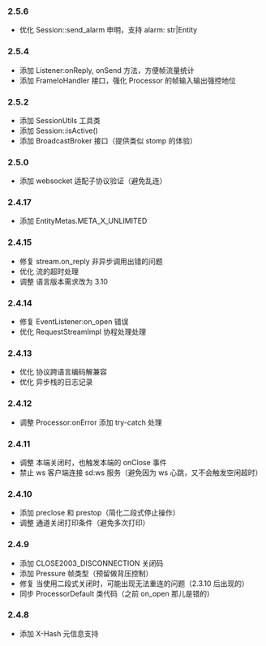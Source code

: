### 2.5.6
* 优化 Session::send_alarm 申明，支持 alarm: str|Entity

### 2.5.4
* 添加 Listener:onReply, onSend 方法，方便帧流量统计
* 添加 FrameIoHandler 接口，强化 Processor 的帧输入输出强控地位

### 2.5.2
* 添加 SessionUtils 工具类
* 添加 Session::isActive()
* 添加 BroadcastBroker 接口（提供类似 stomp 的体验）

### 2.5.0
* 添加 websocket 适配子协议验证（避免乱连）

### 2.4.17
* 添加 EntityMetas.META_X_UNLIMITED

### 2.4.15
* 修复 stream.on_reply 非异步调用出错的问题
* 优化 流的超时处理
* 调整 语言版本需求改为 3.10

### 2.4.14
* 修复 EventListener:on_open 错误
* 优化 RequestStreamImpl 协程处理处理

### 2.4.13
* 优化 协议跨语言编码解兼容
* 优化 异步栈的日志记录

### 2.4.12
* 调整 Processor:onError 添加 try-catch 处理

### 2.4.11
* 调整 本端关闭时，也触发本端的 onClose 事件
* 禁止 ws 客户端连接 sd:ws 服务（避免因为 ws 心跳，又不会触发空闲超时）

### 2.4.10
* 添加 preclose 和 prestop（简化二段式停止操作）
* 调整 通道关闭打印条件（避免多次打印）

### 2.4.9
* 添加 CLOSE2003_DISCONNECTION 关闭码
* 添加 Pressure 帧类型（预留做背压控制）
* 修复 当使用二段式关闭时，可能出现无法重连的问题（2.3.10 后出现的）
* 同步 ProcessorDefault 类代码（之前 on_open 那儿是错的）

### 2.4.8
* 添加 X-Hash 元信息支持